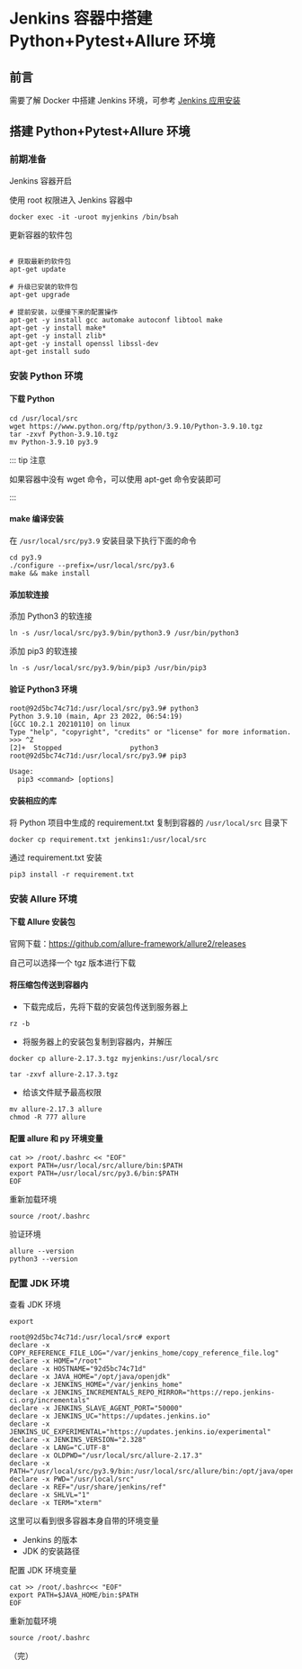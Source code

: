 # Jenkins 容器中搭建 Python+Pytest+Allure 环境

## 前言

需要了解 Docker 中搭建 Jenkins 环境，可参考 [Jenkins 应用安装](/basic-skills/docker/jenkins)

## 搭建 Python+Pytest+Allure 环境

### 前期准备

Jenkins 容器开启

使用 root 权限进入 Jenkins 容器中
```shell script
docker exec -it -uroot myjenkins /bin/bsah
```
更新容器的软件包
```shell script

# 获取最新的软件包
apt-get update

# 升级已安装的软件包
apt-get upgrade

# 提前安装，以便接下来的配置操作
apt-get -y install gcc automake autoconf libtool make
apt-get -y install make*
apt-get -y install zlib*
apt-get -y install openssl libssl-dev
apt-get install sudo
```

### 安装 Python 环境

#### 下载 Python

```shell script
cd /usr/local/src
wget https://www.python.org/ftp/python/3.9.10/Python-3.9.10.tgz
tar -zxvf Python-3.9.10.tgz
mv Python-3.9.10 py3.9
```

::: tip 注意

如果容器中没有 wget 命令，可以使用 apt-get 命令安装即可

:::

#### make 编译安装

在 `/usr/local/src/py3.9` 安装目录下执行下面的命令
```shell script
cd py3.9
./configure --prefix=/usr/local/src/py3.6
make && make install
```

#### 添加软连接

添加 Python3 的软连接
```shell script
ln -s /usr/local/src/py3.9/bin/python3.9 /usr/bin/python3
```
添加 pip3 的软连接
```shell script
ln -s /usr/local/src/py3.9/bin/pip3 /usr/bin/pip3
```

#### 验证 Python3 环境
```shell script
root@92d5bc74c71d:/usr/local/src/py3.9# python3
Python 3.9.10 (main, Apr 23 2022, 06:54:19) 
[GCC 10.2.1 20210110] on linux
Type "help", "copyright", "credits" or "license" for more information.
>>> ^Z
[2]+  Stopped                 python3
root@92d5bc74c71d:/usr/local/src/py3.9# pip3

Usage:   
  pip3 <command> [options]

```
#### 安装相应的库

将 Python 项目中生成的 requirement.txt 复制到容器的 `/usr/local/src` 目录下
```shell script
docker cp requirement.txt jenkins1:/usr/local/src 
```
通过 requirement.txt 安装
```shell script
pip3 install -r requirement.txt
```

### 安装 Allure 环境

#### 下载 Allure 安装包

官网下载：https://github.com/allure-framework/allure2/releases

自己可以选择一个 tgz 版本进行下载

#### 将压缩包传送到容器内
+ 下载完成后，先将下载的安装包传送到服务器上
```shell script
rz -b
```
+ 将服务器上的安装包复制到容器内，并解压
```shell script
docker cp allure-2.17.3.tgz myjenkins:/usr/local/src

tar -zxvf allure-2.17.3.tgz
```
+ 给该文件赋予最高权限
```shell script
mv allure-2.17.3 allure
chmod -R 777 allure
```

#### 配置 allure 和 py 环境变量

```shell script
cat >> /root/.bashrc << "EOF" 
export PATH=/usr/local/src/allure/bin:$PATH 
export PATH=/usr/local/src/py3.6/bin:$PATH 
EOF
```

重新加载环境
```shell script
source /root/.bashrc
```

验证环境
```shell script
allure --version
python3 --version
```

### 配置 JDK 环境

查看 JDK 环境

```shell script
export

root@92d5bc74c71d:/usr/local/src# export
declare -x COPY_REFERENCE_FILE_LOG="/var/jenkins_home/copy_reference_file.log"
declare -x HOME="/root"
declare -x HOSTNAME="92d5bc74c71d"
declare -x JAVA_HOME="/opt/java/openjdk"
declare -x JENKINS_HOME="/var/jenkins_home"
declare -x JENKINS_INCREMENTALS_REPO_MIRROR="https://repo.jenkins-ci.org/incrementals"
declare -x JENKINS_SLAVE_AGENT_PORT="50000"
declare -x JENKINS_UC="https://updates.jenkins.io"
declare -x JENKINS_UC_EXPERIMENTAL="https://updates.jenkins.io/experimental"
declare -x JENKINS_VERSION="2.328"
declare -x LANG="C.UTF-8"
declare -x OLDPWD="/usr/local/src/allure-2.17.3"
declare -x PATH="/usr/local/src/py3.9/bin:/usr/local/src/allure/bin:/opt/java/openjdk/bin:/usr/local/sbin:/usr/local/bin:/usr/sbin:/usr/bin:/sbin:/bin"
declare -x PWD="/usr/local/src"
declare -x REF="/usr/share/jenkins/ref"
declare -x SHLVL="1"
declare -x TERM="xterm"

```

这里可以看到很多容器本身自带的环境变量
+ Jenkins 的版本
+ JDK 的安装路径

配置 JDK 环境变量
```shell script
cat >> /root/.bashrc<< "EOF" 
export PATH=$JAVA_HOME/bin:$PATH 
EOF
```
重新加载环境
```shell script
source /root/.bashrc
```

（完）
